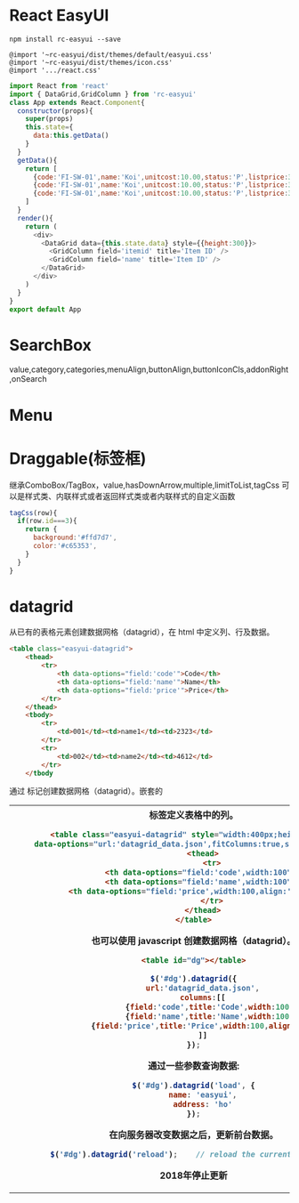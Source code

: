 # React EasyUI
`npm install rc-easyui --save`
```less
@import '~rc-easyui/dist/themes/default/easyui.css'
@import '~rc-easyui/dist/themes/icon.css'
@import '.../react.css'
```
```js
import React from 'react'
import { DataGrid,GridColumn } from 'rc-easyui'
class App extends React.Component{
  constructor(props){
    super(props)
    this.state={
      data:this.getData()
    }
  }
  getData(){
    return [
      {code:'FI-SW-01',name:'Koi',unitcost:10.00,status:'P',listprice:33.5,attr:'Larget',itemid:'EST-1'},
      {code:'FI-SW-01',name:'Koi',unitcost:10.00,status:'P',listprice:33.5,attr:'Larget',itemid:'EST-1'},
      {code:'FI-SW-01',name:'Koi',unitcost:10.00,status:'P',listprice:33.5,attr:'Larget',itemid:'EST-1'},
    ]
  }
  render(){
    return (
      <div>
        <DataGrid data={this.state.data} style={{height:300}}>
          <GridColumn field='itemid' title='Item ID' />
          <GridColumn field='name' title='Item ID' />
        </DataGrid>
      </div>
    )
  }
}
export default App
```
# SearchBox
value,category,categories,menuAlign,buttonAlign,buttonIconCls,addonRight,onSearch
# Menu
# Draggable(标签框)
继承ComboBox/TagBox，value,hasDownArrow,multiple,limitToList,tagCss
可以是样式类、内联样式或者返回样式类或者内联样式的自定义函数
```js
tagCss(row){
  if(row.id===3){
    return {
      background:'#ffd7d7',
      color:'#c65353',
    }
  }
}
```

# datagrid
从已有的表格元素创建数据网格（datagrid），在 html 中定义列、行及数据。
```html
<table class="easyui-datagrid">
    <thead>
		<tr>
			<th data-options="field:'code'">Code</th>
			<th data-options="field:'name'">Name</th>
			<th data-options="field:'price'">Price</th>
		</tr>
    </thead>
    <tbody>
		<tr>
			<td>001</td><td>name1</td><td>2323</td>
		</tr>
		<tr>
			<td>002</td><td>name2</td><td>4612</td>
		</tr>
	</tbody
```
通过 <table> 标记创建数据网格（datagrid）。嵌套的 <th> 标签定义表格中的列。

```html
<table class="easyui-datagrid" style="width:400px;height:250px"
    data-options="url:'datagrid_data.json',fitColumns:true,singleSelect:true">
    <thead>
		<tr>
			<th data-options="field:'code',width:100">Code</th>
			<th data-options="field:'name',width:100">Name</th>
			<th data-options="field:'price',width:100,align:'right'">Price</th>
		</tr>
    </thead>
</table>
```
也可以使用 javascript 创建数据网格（datagrid）。
```html
<table id="dg"></table>

```
```js
$('#dg').datagrid({
    url:'datagrid_data.json',
    columns:[[
		{field:'code',title:'Code',width:100},
		{field:'name',title:'Name',width:100},
		{field:'price',title:'Price',width:100,align:'right'}
    ]]
});
```
通过一些参数查询数据:
```js
$('#dg').datagrid('load', {
    name: 'easyui',
    address: 'ho'
});
```
在向服务器改变数据之后，更新前台数据。
```js
$('#dg').datagrid('reload');    // reload the current page data

```


2018年停止更新
